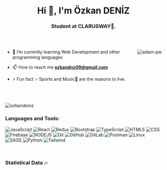 <h1 align="center">Hi 👋, I'm Özkan DENİZ</h1>
<h3 align="center">Student at CLARUSWAY🌟.</h3>

<br>

<br>

<p><img align="right" src="https://github.com/Adam-pw/Adam-pw/blob/main/animation_500_kxa883sd.gif" alt="adam-pw" /></p>


- 🌱 I’m currently learning Web Development and other programming languages

- 📫 How to reach me **ozkandnz09@gmail.com**

- ⚡ Fun fact :- Sports and Music🎵 are the reasons to live.

<br>
<br>


<p align="left"> <img src="https://komarev.com/ghpvc/?username=OzkanDeniz&label=Profile%20views&color=0e75b6&style=flat"  alt="ozkandeniz" /> </p>
<h3 align="left">Languages and Tools:</h3>

![JavaScript](https://img.shields.io/badge/JavaScript%20-gray?style=for-the-badge&logo=javascript)
![React](https://img.shields.io/badge/reactjs-61DAFB.svg?style=for-the-badge&logo=react&logoColor=black)
![Redux](https://img.shields.io/badge/redux-764ABC.svg?style=for-the-badge&logo=redux&logoColor=white)
![Bootstrap](https://img.shields.io/badge/bootstrap-7952B3.svg?style=for-the-badge&logo=bootstrap&logoColor=white)
![TypeScript](https://img.shields.io/badge/typescript-3178C6.svg?style=for-the-badge&logo=typescript&logoColor=white)
![HTML5](https://img.shields.io/badge/html-E34F26.svg?style=for-the-badge&logo=html5&logoColor=white)
![CSS](https://img.shields.io/badge/css-blue.svg?style=for-the-badge&logo=css3&logoColor=white)
![Firebase](https://img.shields.io/badge/firebase-FFCA28.svg?style=for-the-badge&logo=firebase&logoColor=black)
![NODEJS](https://img.shields.io/badge/node.js-339933.svg?style=for-the-badge&logo=nodedotjs&logoColor=white)
![Git](https://img.shields.io/badge/git-F05032.svg?style=for-the-badge&logo=git&logoColor=white)
![GitHub](https://img.shields.io/badge/github-181717.svg?style=for-the-badge&logo=github&logoColor=white)
![GitLab](https://img.shields.io/badge/gitlab-orange.svg?style=for-the-badge&logo=gitlab&logoColor=white)
![Postman](https://img.shields.io/badge/postman-FF6C37.svg?style=for-the-badge&logo=postman&logoColor=white)
![Linux](https://img.shields.io/badge/Linux-blue.svg?style=for-the-badge&logo=linux&logoColor=white)
![SASS](https://img.shields.io/badge/sass-pink.svg?style=for-the-badge&logo=sass&logoColor=white)
![Python](https://img.shields.io/badge/python-blue.svg?style=for-the-badge&logo=python&logoColor=white)
![Tailwind](https://img.shields.io/badge/tailwindcss-lightblue.svg?style=for-the-badge&logo=tailwindcss&logoColor=white)
 

<br>

<h3>Statistical Data :-</h3>







<br>
<br>

<p></p>
      
<p></p>


